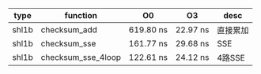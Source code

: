 
|type  |           function |      O0  |        O3  |     desc |
|------|--------------------|:--------:|:----------:|----------|
|shl1b | checksum_add       | 619.80 ns|   22.97 ns | 直接累加 |
|shl1b | checksum_sse       | 161.77 ns|   29.68 ns | SSE      |
|shl1b | checksum_sse_4loop | 122.61 ns|   24.12 ns | 4路SSE   |

